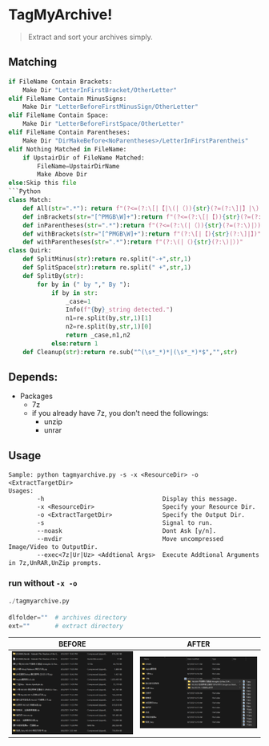 # TagMyArchive! 
>Extract and sort your archives simply.
## Matching
```Python
if FileName Contain Brackets:
    Make Dir "LetterInFirstBracket/OtherLetter"
elif FileName Contain MinusSigns:
    Make Dir "LetterBeforeFirstMinusSign/OtherLetter"
elif FileName Contain Space:
    Make Dir "LetterBeforeFirstSpace/OtherLetter"
elif FileName Contain Parentheses:
    Make Dir "DirMakeBefore<NoParentheses>/LetterInFirstParentheis"
elif Nothing Matched in FileName:
    if UpstairDir of FileName Matched:
        FileName=UpstairDirName 
        Make Above Dir
else:Skip this file 
```Python
class Match:
    def All(str=".*"): return f"(?<=(?:\[|【|\(|（)){str}(?=(?:\]|】|\)|）))"
    def inBrackets(str="[^PMGB\W]+"):return f"(?<=(?:\[|【)){str}(?=(?:\]|】))"
    def inParentheses(str=".*"):return f"(?<=(?:\(|（)){str}(?=(?:\)|）))"
    def withBrackets(str="[^PMGB\W]+"):return f"(?:\[|【){str}(?:\]|】)"
    def withParentheses(str=".*"):return f"(?:\(|（){str}(?:\)|）)"
class Quirk:    
    def SplitMinus(str):return re.split("-+",str,1)
    def SplitSpace(str):return re.split(" +",str,1)
    def SplitBy(str):
        for by in (" by "," By "):
            if by in str:
                _case=1
                Info(f"{by}_string detected.")
                n1=re.split(by,str,1)[1]
                n2=re.split(by,str,1)[0]
                return _case,n1,n2
            else:return 1
    def Cleanup(str):return re.sub("^(\s*_*)*|(\s*_*)*$","",str)
```
## Depends:
* Packages
    * 7z 
    * if you already have 7z, you don't need the followings:
        * unzip 
        * unrar 
## Usage
```
Sample: python tagmyarchive.py -s -x <ResourceDir> -o <ExtractTargetDir>
Usages:
        -h                                 Display this message.
        -x <ResourceDir>                   Specify your Resource Dir.
        -o <ExtractTargetDir>              Specify the Output Dir.
        -s                                 Signal to run.
        --noask                            Dont Ask [y/n].
        --mvdir                            Move uncompressed Image/Video to OutputDir. 
        --exec<7z|Ur|Uz> <Addtional Args>  Execute Addtional Arguments in 7z,UnRAR,UnZip prompts.
```
### run without `-x -o`
``` Python
./tagmyarchive.py

dlfolder=""  # archives directory
ext=""       # extract directory
```
BEFORE | AFTER
-------|------
![before](/before.png) | ![after](after.png)
